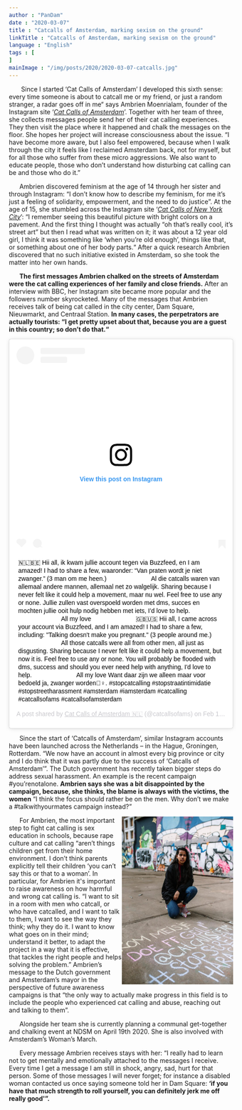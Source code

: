 ```yaml
---
author : "PanDam"
date : "2020-03-07"
title : "Catcalls of Amsterdam, marking sexism on the ground"
linkTitle : "Catcalls of Amsterdam, marking sexism on the ground"
language : "English"
tags : [
]
mainImage : "/img/posts/2020/2020-03-07-catcalls.jpg"
---
```


&nbsp;&nbsp;&nbsp;&nbsp;&nbsp;&nbsp;
Since I started ‘Cat Calls of Amsterdam’ I developed this sixth sense: every time someone is about to catcall me or my friend, or just a random stranger, a radar goes off in me“ says Ambrien Moenrialam, founder of the Instagram site ‘_[Cat Calls of Amsterdam](https://www.instagram.com/catcallsofams/?hl=en)_’. Together with her team of three, she collects messages people send her of their cat calling experiences. They then visit the place where it happened and chalk the messages on the floor. She hopes her project will increase consciousness about the issue. “I have become more aware, but I also feel empowered, because when I walk through the city it feels like I reclaimed Amsterdam back, not for myself, but for all those who suffer from these micro aggressions. We also want to educate people, those who don’t understand how disturbing cat calling can be and those who do it.”

&nbsp;&nbsp;&nbsp;&nbsp;&nbsp;&nbsp;Ambrien discovered feminism at the age of 14 through her sister and through Instagram: “I don’t know how to describe my feminism, for me it’s just a feeling of solidarity, empowerment, and the need to do justice”. At the age of 15, she stumbled across the Instagram site ‘_[Cat Calls of New York City](https://www.instagram.com/catcallsofnyc/?hl=en)_’: “I remember seeing this beautiful picture with bright colors on a pavement. And the first thing I thought was actually “oh that’s really cool, it’s street art” but then I read what was written on it; it was about a 12 year old girl, I think it was something like ‘when you’re old enough’, things like that, or something about one of her body parts.“ After a quick research Ambrien discovered that no such initiative existed in Amsterdam, so she took the matter into her own hands.

&nbsp;&nbsp;&nbsp;&nbsp;&nbsp;&nbsp;**The first messages Ambrien chalked on the streets of Amsterdam were the cat calling experiences of her family and close friends.** After an interview with BBC, her Instagram site became more popular and the followers number skyrocketed. Many of the messages that Ambrien receives talk of being cat called in the city center, Dam Square, Nieuwmarkt, and Centraal Station. **In many cases, the perpetrators are actually tourists: “I get pretty upset about that, because you are a guest in this country; so don’t do that.“**

<blockquote class="instagram-media" data-instgrm-captioned data-instgrm-permalink="https://www.instagram.com/p/B8n9W5ll2px/?utm_source=ig_embed&amp;utm_campaign=loading" data-instgrm-version="12" style=" background:#FFF; border:0; border-radius:3px; box-shadow:0 0 1px 0 rgba(0,0,0,0.5),0 1px 10px 0 rgba(0,0,0,0.15); margin: 1px; max-width:540px; min-width:326px; padding:0; width:99.375%; width:-webkit-calc(100% - 2px); width:calc(100% - 2px);"><div style="padding:16px;"> <a href="https://www.instagram.com/p/B8n9W5ll2px/?utm_source=ig_embed&amp;utm_campaign=loading" style=" background:#FFFFFF; line-height:0; padding:0 0; text-align:center; text-decoration:none; width:100%;" target="_blank"> <div style=" display: flex; flex-direction: row; align-items: center;"> <div style="background-color: #F4F4F4; border-radius: 50%; flex-grow: 0; height: 40px; margin-right: 14px; width: 40px;"></div> <div style="display: flex; flex-direction: column; flex-grow: 1; justify-content: center;"> <div style=" background-color: #F4F4F4; border-radius: 4px; flex-grow: 0; height: 14px; margin-bottom: 6px; width: 100px;"></div> <div style=" background-color: #F4F4F4; border-radius: 4px; flex-grow: 0; height: 14px; width: 60px;"></div></div></div><div style="padding: 19% 0;"></div> <div style="display:block; height:50px; margin:0 auto 12px; width:50px;"><svg width="50px" height="50px" viewBox="0 0 60 60" version="1.1" xmlns="https://www.w3.org/2000/svg" xmlns:xlink="https://www.w3.org/1999/xlink"><g stroke="none" stroke-width="1" fill="none" fill-rule="evenodd"><g transform="translate(-511.000000, -20.000000)" fill="#000000"><g><path d="M556.869,30.41 C554.814,30.41 553.148,32.076 553.148,34.131 C553.148,36.186 554.814,37.852 556.869,37.852 C558.924,37.852 560.59,36.186 560.59,34.131 C560.59,32.076 558.924,30.41 556.869,30.41 M541,60.657 C535.114,60.657 530.342,55.887 530.342,50 C530.342,44.114 535.114,39.342 541,39.342 C546.887,39.342 551.658,44.114 551.658,50 C551.658,55.887 546.887,60.657 541,60.657 M541,33.886 C532.1,33.886 524.886,41.1 524.886,50 C524.886,58.899 532.1,66.113 541,66.113 C549.9,66.113 557.115,58.899 557.115,50 C557.115,41.1 549.9,33.886 541,33.886 M565.378,62.101 C565.244,65.022 564.756,66.606 564.346,67.663 C563.803,69.06 563.154,70.057 562.106,71.106 C561.058,72.155 560.06,72.803 558.662,73.347 C557.607,73.757 556.021,74.244 553.102,74.378 C549.944,74.521 548.997,74.552 541,74.552 C533.003,74.552 532.056,74.521 528.898,74.378 C525.979,74.244 524.393,73.757 523.338,73.347 C521.94,72.803 520.942,72.155 519.894,71.106 C518.846,70.057 518.197,69.06 517.654,67.663 C517.244,66.606 516.755,65.022 516.623,62.101 C516.479,58.943 516.448,57.996 516.448,50 C516.448,42.003 516.479,41.056 516.623,37.899 C516.755,34.978 517.244,33.391 517.654,32.338 C518.197,30.938 518.846,29.942 519.894,28.894 C520.942,27.846 521.94,27.196 523.338,26.654 C524.393,26.244 525.979,25.756 528.898,25.623 C532.057,25.479 533.004,25.448 541,25.448 C548.997,25.448 549.943,25.479 553.102,25.623 C556.021,25.756 557.607,26.244 558.662,26.654 C560.06,27.196 561.058,27.846 562.106,28.894 C563.154,29.942 563.803,30.938 564.346,32.338 C564.756,33.391 565.244,34.978 565.378,37.899 C565.522,41.056 565.552,42.003 565.552,50 C565.552,57.996 565.522,58.943 565.378,62.101 M570.82,37.631 C570.674,34.438 570.167,32.258 569.425,30.349 C568.659,28.377 567.633,26.702 565.965,25.035 C564.297,23.368 562.623,22.342 560.652,21.575 C558.743,20.834 556.562,20.326 553.369,20.18 C550.169,20.033 549.148,20 541,20 C532.853,20 531.831,20.033 528.631,20.18 C525.438,20.326 523.257,20.834 521.349,21.575 C519.376,22.342 517.703,23.368 516.035,25.035 C514.368,26.702 513.342,28.377 512.574,30.349 C511.834,32.258 511.326,34.438 511.181,37.631 C511.035,40.831 511,41.851 511,50 C511,58.147 511.035,59.17 511.181,62.369 C511.326,65.562 511.834,67.743 512.574,69.651 C513.342,71.625 514.368,73.296 516.035,74.965 C517.703,76.634 519.376,77.658 521.349,78.425 C523.257,79.167 525.438,79.673 528.631,79.82 C531.831,79.965 532.853,80.001 541,80.001 C549.148,80.001 550.169,79.965 553.369,79.82 C556.562,79.673 558.743,79.167 560.652,78.425 C562.623,77.658 564.297,76.634 565.965,74.965 C567.633,73.296 568.659,71.625 569.425,69.651 C570.167,67.743 570.674,65.562 570.82,62.369 C570.966,59.17 571,58.147 571,50 C571,41.851 570.966,40.831 570.82,37.631"></path></g></g></g></svg></div><div style="padding-top: 8px;"> <div style=" color:#3897f0; font-family:Arial,sans-serif; font-size:14px; font-style:normal; font-weight:550; line-height:18px;"> View this post on Instagram</div></div><div style="padding: 12.5% 0;"></div> <div style="display: flex; flex-direction: row; margin-bottom: 14px; align-items: center;"><div> <div style="background-color: #F4F4F4; border-radius: 50%; height: 12.5px; width: 12.5px; transform: translateX(0px) translateY(7px);"></div> <div style="background-color: #F4F4F4; height: 12.5px; transform: rotate(-45deg) translateX(3px) translateY(1px); width: 12.5px; flex-grow: 0; margin-right: 14px; margin-left: 2px;"></div> <div style="background-color: #F4F4F4; border-radius: 50%; height: 12.5px; width: 12.5px; transform: translateX(9px) translateY(-18px);"></div></div><div style="margin-left: 8px;"> <div style=" background-color: #F4F4F4; border-radius: 50%; flex-grow: 0; height: 20px; width: 20px;"></div> <div style=" width: 0; height: 0; border-top: 2px solid transparent; border-left: 6px solid #f4f4f4; border-bottom: 2px solid transparent; transform: translateX(16px) translateY(-4px) rotate(30deg)"></div></div><div style="margin-left: auto;"> <div style=" width: 0px; border-top: 8px solid #F4F4F4; border-right: 8px solid transparent; transform: translateY(16px);"></div> <div style=" background-color: #F4F4F4; flex-grow: 0; height: 12px; width: 16px; transform: translateY(-4px);"></div> <div style=" width: 0; height: 0; border-top: 8px solid #F4F4F4; border-left: 8px solid transparent; transform: translateY(-4px) translateX(8px);"></div></div></div></a> <p style=" margin:8px 0 0 0; padding:0 4px;"> <a href="https://www.instagram.com/p/B8n9W5ll2px/?utm_source=ig_embed&amp;utm_campaign=loading" style=" color:#000; font-family:Arial,sans-serif; font-size:14px; font-style:normal; font-weight:normal; line-height:17px; text-decoration:none; word-wrap:break-word;" target="_blank">🇳🇱🇧🇪 Hii all, ik kwam jullie account tegen via Buzzfeed, en I am amazed! I had to share a few, waaronder: “Van praten wordt je niet zwanger.” (3 man om me heen.) ⠀⠀⠀⠀⠀⠀⠀⠀⠀ Al die catcalls waren van allemaal andere mannen, allemaal net zo walgelijk. Sharing because I never felt like it could help a movement, maar nu wel. Feel free to use any or none. Jullie zullen vast overspoeld worden met dms, succes en mochten jullie ooit hulp nodig hebben met iets, I’d love to help. ⠀⠀⠀⠀⠀⠀⠀⠀⠀ All my love ⠀⠀⠀⠀⠀⠀⠀⠀⠀ 🇬🇧🇺🇸 Hii all, I came across your account via Buzzfeed, and I am amazed! I had to share a few, including: &#34;Talking doesn&#39;t make you pregnant.&#34; (3 people around me.) ⠀⠀⠀⠀⠀⠀⠀⠀⠀ All those catcalls were all from other men, all just as disgusting. Sharing because I never felt like it could help a movement, but now it is. Feel free to use any or none. You will probably be flooded with dms, success and should you ever need help with anything, I&#39;d love to help. ⠀⠀⠀⠀⠀⠀⠀⠀⠀ All my love Want daar zijn we alleen maar voor bedoeld ja, zwanger worden🤦‍♀️. #stopcatcalling #stopstraatintimidatie #stopstreetharassment #amsterdam #iamsterdam #catcalling #catcallsofams #catcallsofamsterdam</a></p> <p style=" color:#c9c8cd; font-family:Arial,sans-serif; font-size:14px; line-height:17px; margin-bottom:0; margin-top:8px; overflow:hidden; padding:8px 0 7px; text-align:center; text-overflow:ellipsis; white-space:nowrap;">A post shared by <a href="https://www.instagram.com/catcallsofams/?utm_source=ig_embed&amp;utm_campaign=loading" style=" color:#c9c8cd; font-family:Arial,sans-serif; font-size:14px; font-style:normal; font-weight:normal; line-height:17px;" target="_blank"> Cat Calls of Amsterdam 🇳🇱</a> (@catcallsofams) on <time style=" font-family:Arial,sans-serif; font-size:14px; line-height:17px;" datetime="2020-02-16T10:26:26+00:00">Feb 16, 2020 at 2:26am PST</time></p></div></blockquote> <script async src="//www.instagram.com/embed.js"></script>

&nbsp;&nbsp;&nbsp;&nbsp;&nbsp;&nbsp;Since the start of ‘Catcalls of Amsterdam’, similar Instagram accounts have been launched across the Netherlands – in the Hague, Groningen, Rotterdam. “We now have an account in almost every big province or city and I do think that it was partly due to the success of ‘Catcalls of Amsterdam’”. The Dutch government has recently taken bigger steps do address sexual harassment. An example is the recent campaign #you’renotalone. **Ambrien says she was a bit disappointed by the campaign, because, she thinks, the blame is always with the victims, the women** “I think the focus should rather be on the men. Why don’t we make a #talkwithyourmates campaign instead?”

<img src="/img/posts/2020/2020-03-07-catcalls-2.jpg" style="width: 250px" align="right">

&nbsp;&nbsp;&nbsp;&nbsp;&nbsp;&nbsp;For Ambrien, the most important step to fight cat calling is sex education in schools, because rape culture and cat calling “aren’t things children get from their home environment. I don’t think parents explicitly tell their children ‘you can’t say this or that to a woman’. In particular, for Ambrien it's important to raise awareness on how harmful and wrong cat calling is. “I want to sit in a room with men who catcall, or who have catcalled, and I want to talk to them, I want to see the way they think; why they do it. I want to know what goes on in their mind; understand it better, to adapt the project in a way that it is effective, that tackles the right people and helps solving the problem.” Ambrien’s message to the Dutch government and Amsterdam’s mayor in the perspective of future awareness campaigns is that “the only way to actually make progress in this field is to include the people who experienced cat calling and abuse, reaching out and talking to them”.

&nbsp;&nbsp;&nbsp;&nbsp;&nbsp;&nbsp;Alongside her team she is currently planning a communal get-together and chalking event at NDSM on April 19th 2020. She is also involved with Amsterdam’s Woman’s March.

&nbsp;&nbsp;&nbsp;&nbsp;&nbsp;&nbsp;Every message Ambrien receives stays with her: “I really had to learn not to get mentally and emotionally attached to the messages I receive. Every time I get a message I am still in shock, angry, sad, hurt for that person. Some of those messages I will never forget; for instance a disabled woman contacted us once saying someone told her in Dam Square: **‘if you have that much strength to roll yourself, you can definitely jerk me off really good'”.**